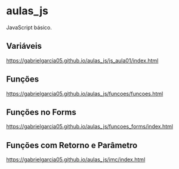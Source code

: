 # aulas_js
JavaScript básico.

## Variáveis 
https://gabrielgarcia05.github.io/aulas_js/js_aula01/index.html
## Funções 
https://gabrielgarcia05.github.io/aulas_js/funcoes/funcoes.html
## Funções no Forms
https://gabrielgarcia05.github.io/aulas_js/funcoes_forms/index.html
## Funções com Retorno e Parâmetro 
https://gabrielgarcia05.github.io/aulas_js/imc/index.html
